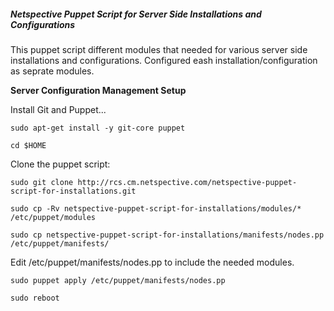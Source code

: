 ##### Netspective Puppet Script for Server Side Installations and Configurations

This puppet script different modules that needed for various server side installations and configurations. Configured eash installation/configuration as seprate modules.

**Server Configuration Management Setup**

Install Git and Puppet...

`sudo apt-get install -y git-core puppet`

`cd $HOME`

Clone the puppet script:

`sudo git clone http://rcs.cm.netspective.com/netspective-puppet-script-for-installations.git`

`sudo cp -Rv netspective-puppet-script-for-installations/modules/* /etc/puppet/modules`

`sudo cp netspective-puppet-script-for-installations/manifests/nodes.pp /etc/puppet/manifests/`

Edit /etc/puppet/manifests/nodes.pp to include the needed modules.

`sudo puppet apply /etc/puppet/manifests/nodes.pp`

`sudo reboot`